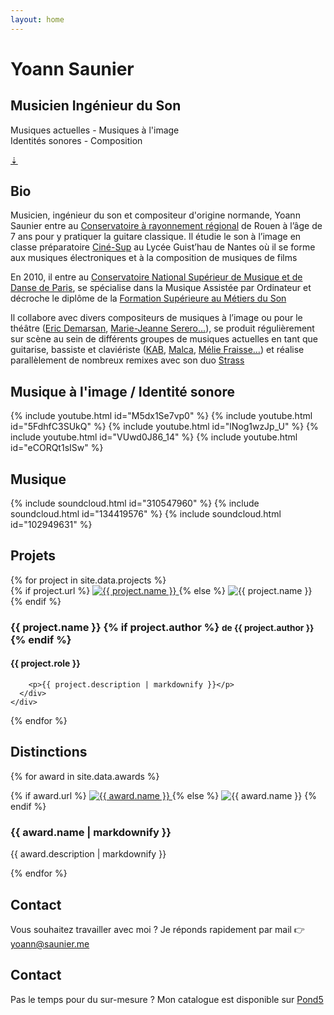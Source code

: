 ```yaml
---
layout: home
---
```


<div id="banner">
  <h1>Yoann Saunier</h1>
  <h2>Musicien Ingénieur du Son</h2>
  <p>
    Musiques actuelles - Musiques à l'image<br>Identités sonores - Composition
  </p>

  <!-- <div id="soundcloud">
    <iframe width="100%" height="166" scrolling="no" frameborder="no" src="https://w.soundcloud.com/player/?url=https%3A//api.soundcloud.com/tracks/310547960&amp;color=%23ff5500&amp;auto_play=false&amp;hide_related=true&amp;show_comments=false&amp;show_user=true&amp;show_reposts=false&amp;show_teaser=true"></iframe>
  </div> -->

  <a href="#bio" id="scroll-down">
    ⇣
  </a>
</div>

<div id="bio" class="centered">
  <h2>Bio</h2>
  <p>
    Musicien, ingénieur du son et compositeur d'origine normande, Yoann Saunier entre au <a href="http://www.conservatoirederouen.fr">Conservatoire à rayonnement régional</a> de Rouen à l’âge de 7 ans pour y pratiquer la guitare classique. Il étudie le son à l’image en classe préparatoire <a href="http://guisthau.paysdelaloire.e-lyco.fr/le-superieur/cine-sup-/">Ciné-Sup</a> au Lycée Guist’hau de Nantes où
    il se forme aux musiques électroniques et à la composition de musiques de films
  </p>
  <p>
    En 2010, il entre au <a href="http://www.conservatoiredeparis.fr">Conservatoire National Supérieur de Musique et de Danse de Paris</a>, se spécialise dans la Musique Assistée par Ordinateur et décroche le diplôme de la <a href="http://www.fsms.fr">Formation Supérieure au Métiers du Son</a>
  </p>
  <p>
    Il collabore avec divers compositeurs de musiques à l’image ou pour le théâtre (<a href="http://edemarsan.free.fr/index_f.htm">Eric Demarsan</a>, <a href="https://www.mariejeanneserero.fr">Marie-Jeanne Serero…</a>), se produit régulièrement sur scène au sein de différents groupes de musiques actuelles en tant que guitarise, bassiste et claviériste (<a href="http://www.kabaretmusic.fr">KAB</a>, <a href="https://www.facebook.com/iammalca">Malca</a>,
    <a href="http://www.meliefraisse.com">Mélie Fraisse…</a>) et réalise parallèlement de nombreux remixes avec son duo <a href="https://soundcloud.com/strassreleases">Strass</a>
  </p>
</div>

<div id="musique-a-limage" class="centered">
  <h2>Musique à l'image / Identité sonore</h2>

  {% include youtube.html id="M5dx1Se7vp0" %}
  {% include youtube.html id="5FdhfC3SUkQ" %}
  {% include youtube.html id="lNog1wzJp_U" %}
  {% include youtube.html id="VUwd0J86_14" %}
  {% include youtube.html id="eCORQt1sISw" %}
</div>
<!--
<div id="composition" class="centered">
  <h2>Composition / Musique live</h2>

  {% include youtube.html id="ZuM4-JbXG_s" %}
  {% include youtube.html id="wVlSh10-OJQ" %}
  {% include youtube.html id="GWb2wM78l_M" %}
</div>
-->
<div id="remixes" class="centered">
  <h2>Musique</h2>

  {% include soundcloud.html id="310547960" %}
  {% include soundcloud.html id="134419576" %}
  {% include soundcloud.html id="102949631" %}
</div>

<div id="projects" class="centered">
  <h2>Projets</h2>
  {% for project in site.data.projects %}
    <div class="project">
      <div class="picture">
        {% if project.url %}
          <a href="{{ project.url }}">
            <img src="/assets/projects/{{ project.picture }}" alt="{{ project.name }}">
          </a>
        {% else %}
          <img src="/assets/projects/{{ project.picture }}" alt="{{ project.name }}">
        {% endif %}
      </div>
      <div class="infos">
        <h3>
          {{ project.name }}
          {% if project.author %}
            <small>de {{ project.author }}</small>
          {% endif %}
        </h3>
        <h4>{{ project.role }}</h4>

        <p>{{ project.description | markdownify }}</p>
      </div>
    </div>
  {% endfor %}
</div>

<div id="awards" class="centered">
  <h2>Distinctions</h2>

  {% for award in site.data.awards %}
    <div class="project">
      <div class="picture">
        {% if award.url %}
          <a href="{{ award.url }}">
            <img src="/assets/awards/{{ award.picture }}" alt="{{ award.name }}">
          </a>
        {% else %}
          <img src="/assets/awards/{{ award.picture }}" alt="{{ award.name }}">
        {% endif %}
      </div>
      <div class="infos">
        <h3>
          {{ award.name | markdownify }}
        </h3>
        <p>{{ award.description | markdownify }}</p>
      </div>
    </div>
  {% endfor %}
</div>

<div id="contact" class="centered">
  <h2>Contact</h2>

  <p>
    Vous souhaitez travailler avec moi ? Je réponds rapidement par mail 👉 <a href="mailto:yoann@saunier.me">yoann@saunier.me</a>
  </p>
</div>

<div id="Musiques libres de droit" class="centered">
  <h2>Contact</h2>

  <p>
    Pas le temps pour du sur-mesure ? Mon catalogue est disponible sur <a href="https://www.pond5.com/fr/artist/yoannsaunier">Pond5</a>
  </p>
</div>
